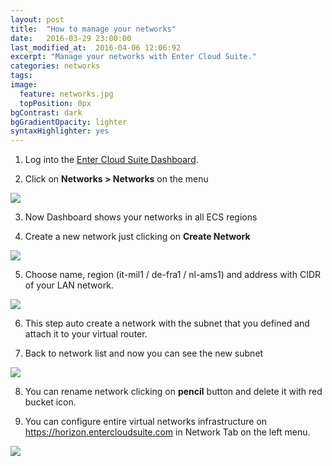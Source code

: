 ```yaml
---
layout: post
title:  "How to manage your networks"
date:   2016-03-29 23:00:00
last_modified_at:  2016-04-06 12:06:92
excerpt: "Manage your networks with Enter Cloud Suite."
categories: networks
tags:
image:
  feature: networks.jpg
  topPosition: 0px
bgContrast: dark
bgGradientOpacity: lighter
syntaxHighlighter: yes
---
```

1. Log into the <a href="https://dashboard.entercloudsuite.com" target="_blank">Enter Cloud Suite Dashboard</a>.

2. Click on **Networks > Networks** on the menu
<img class="responsive-guide-img" src="{{ site.baseurl_posts_img }}ecs-networks-manage-networks-01.png">

3. Now Dashboard shows your networks in all ECS regions

4. Create a new network just clicking on **Create Network** 
<img class="responsive-guide-img" src="{{ site.baseurl_posts_img }}ecs-networks-manage-networks-02.png">

5. Choose name, region (it-mil1 / de-fra1 / nl-ams1) and address with CIDR of your LAN network. 
<img class="responsive-guide-img" src="{{ site.baseurl_posts_img }}ecs-networks-manage-networks-03.png">

6. This step auto create a network with the subnet that you defined and attach it to your virtual router.

7. Back to network list and now you can see the new subnet 
<img class="responsive-guide-img" src="{{ site.baseurl_posts_img }}ecs-networks-manage-networks-04.png">

8. You can rename network clicking on **pencil** button and delete it with red bucket icon.

9. You can configure entire virtual networks infrastructure on <a href="https://dashboard.entercloudsuite.com" target="_blank">https://horizon.entercloudsuite.com</a> in Network Tab on the left menu. 
<img class="responsive-guide-img" src="{{ site.baseurl_posts_img }}ecs-networks-manage-networks-05.png">